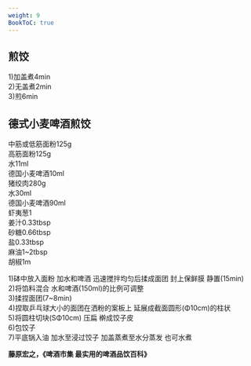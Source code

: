 ```yaml
---
weight: 9
BookToC: true
---
```

## 煎饺

1)加盖煮4min  
2)无盖煮2min  
3)煎6min

## 德式小麦啤酒煎饺

中筋或低筋面粉125g  
高筋面粉125g  
水11ml  
德国小麦啤酒10ml  
猪绞肉280g  
水30ml  
德国小麦啤酒90ml  
虾夷葱1  
姜汁0.33tbsp  
砂糖0.66tbsp  
盐0.33tbsp  
麻油1~2tbsp  
胡椒1m

1)砵中放入面粉 加水和啤酒 迅速搅拌均匀后揉成面团 封上保鲜膜 静置(15min)  
2)将馅料混合 水和啤酒(150ml)的比例可调整  
3)揉捏面团(7~8min)  
4)捏取乒乓球大小的面团在洒粉的案板上 延展成截面圆形(Φ10cm)的柱状  
5)将圆柱切块(SΦ10cm) 压扁 檊成饺子皮  
6)包饺子  
7)平底锅入油 加水至浸过饺子 加盖蒸煮至水分蒸发 也可水煮

**藤原宏之，《啤酒市集 最实用的啤酒品饮百科》**